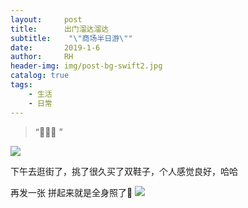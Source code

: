 ```yaml
---
layout:     post
title:      出门溜达溜达
subtitle:    "\"商场半日游\""
date:       2019-1-6
author:     RH
header-img: img/post-bg-swift2.jpg
catalog: true
tags:
    - 生活
    - 日常
---
```


> “😬😬😬 ”

![](https://tva1.sinaimg.cn/large/006tNbRwgy1gahhaex9lyj31400u00v5.jpg)

下午去逛街了，挑了很久买了双鞋子，个人感觉良好，哈哈

再发一张 拼起来就是全身照了🤪
![](https://tva1.sinaimg.cn/large/006tNbRwgy1gahhb5wd30j30u0140mzh.jpg)